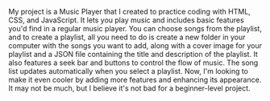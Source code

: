 My project is a Music Player that I created to practice coding with HTML, CSS, and JavaScript. It lets you play music and includes basic features you'd find in a regular music player. You can choose songs from the playlist, and to create a playlist, all you need to do is create a new folder in your computer with the songs you want to add, along with a cover image for your playlist and a JSON file containing the title and description of the playlist. It also features a seek bar and buttons to control the flow of music. The song list updates automatically when you select a playlist. Now, I'm looking to make it even cooler by adding more features and enhancing its appearance. It may not be much, but I believe it's not bad for a beginner-level project.
